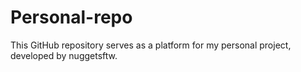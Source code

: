 # Personal-repo
This GitHub repository serves as a platform for my personal project, developed by nuggetsftw.
